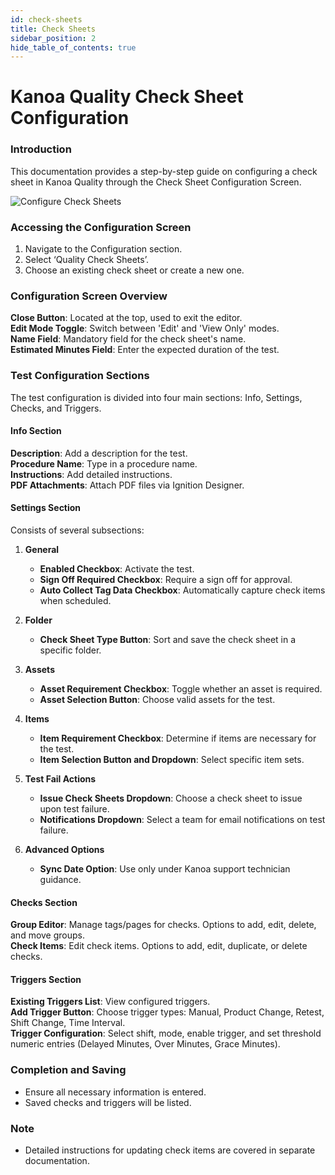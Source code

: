 ```yaml
---
id: check-sheets
title: Check Sheets
sidebar_position: 2
hide_table_of_contents: true
---
```

# Kanoa Quality Check Sheet Configuration

### Introduction
This documentation provides a step-by-step guide on configuring a check sheet in Kanoa Quality through the Check Sheet Configuration Screen.

![Configure Check Sheets](/img/quality-config-check-sheets.png)

### Accessing the Configuration Screen
1. Navigate to the Configuration section.
2. Select ‘Quality Check Sheets’.
3. Choose an existing check sheet or create a new one.

### Configuration Screen Overview
**Close Button**: Located at the top, used to exit the editor.<br />
**Edit Mode Toggle**: Switch between 'Edit' and 'View Only' modes.<br />
**Name Field**: Mandatory field for the check sheet's name.<br />
**Estimated Minutes Field**: Enter the expected duration of the test.

### Test Configuration Sections
The test configuration is divided into four main sections: Info, Settings, Checks, and Triggers.

#### Info Section
**Description**: Add a description for the test.<br />
**Procedure Name**: Type in a procedure name.<br />
**Instructions**: Add detailed instructions.<br />
**PDF Attachments**: Attach PDF files via Ignition Designer.

#### Settings Section
Consists of several subsections:

1. **General**
   - **Enabled Checkbox**: Activate the test.
   - **Sign Off Required Checkbox**: Require a sign off for approval.
   - **Auto Collect Tag Data Checkbox**: Automatically capture check items when scheduled.

2. **Folder**
   - **Check Sheet Type Button**: Sort and save the check sheet in a specific folder.

3. **Assets**
   - **Asset Requirement Checkbox**: Toggle whether an asset is required.
   - **Asset Selection Button**: Choose valid assets for the test.

4. **Items**
   - **Item Requirement Checkbox**: Determine if items are necessary for the test.
   - **Item Selection Button and Dropdown**: Select specific item sets.

5. **Test Fail Actions**
   - **Issue Check Sheets Dropdown**: Choose a check sheet to issue upon test failure.
   - **Notifications Dropdown**: Select a team for email notifications on test failure.

6. **Advanced Options**
   - **Sync Date Option**: Use only under Kanoa support technician guidance.

#### Checks Section
**Group Editor**: Manage tags/pages for checks. Options to add, edit, delete, and move groups.<br />
**Check Items**: Edit check items. Options to add, edit, duplicate, or delete checks.

#### Triggers Section
**Existing Triggers List**: View configured triggers.<br />
**Add Trigger Button**: Choose trigger types: Manual, Product Change, Retest, Shift Change, Time Interval.<br />
**Trigger Configuration**: Select shift, mode, enable trigger, and set threshold numeric entries (Delayed Minutes, Over Minutes, Grace Minutes).

### Completion and Saving
- Ensure all necessary information is entered.
- Saved checks and triggers will be listed.

### Note
- Detailed instructions for updating check items are covered in separate documentation.

